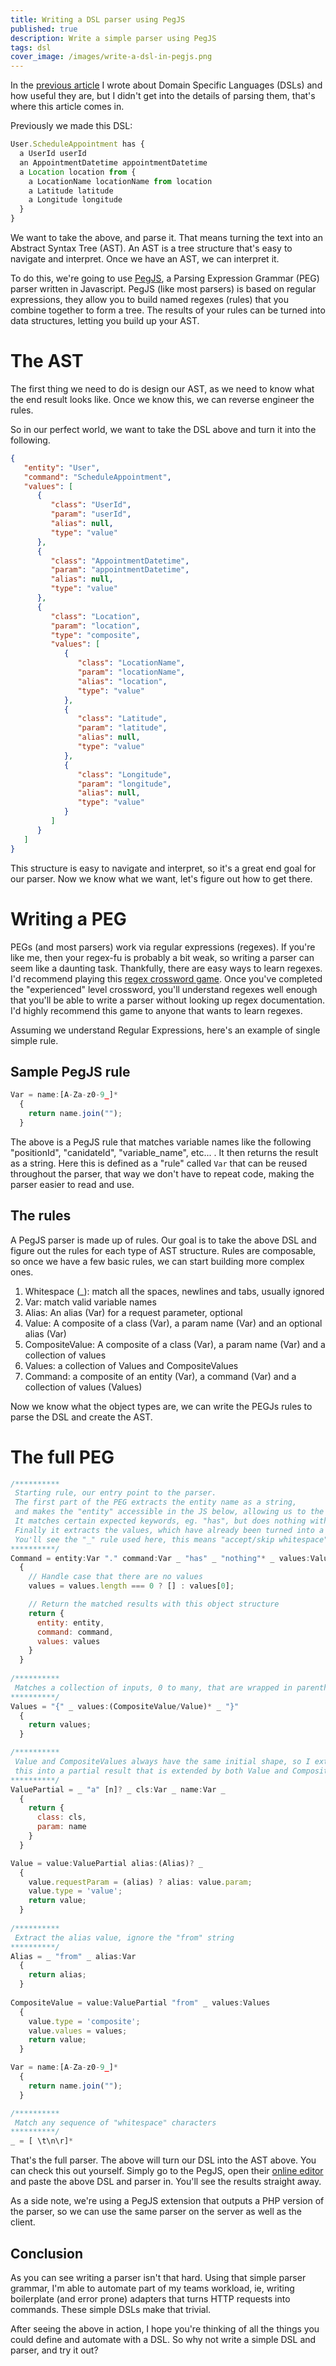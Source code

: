 ```yaml
---
title: Writing a DSL parser using PegJS
published: true
description: Write a simple parser using PegJS
tags: dsl
cover_image: /images/write-a-dsl-in-pegjs.png
---
```


In the [previous article](/blog/write-dsls-and-code-faster/) I wrote about Domain Specific Languages (DSLs) and how useful they are, but I didn't get into the details of parsing them, that's where this article comes in.

Previously we made this DSL:
```javascript
User.ScheduleAppointment has { 
  a UserId userId 
  an AppointmentDatetime appointmentDatetime
  a Location location from {
    a LocationName locationName from location
    a Latitude latitude
    a Longitude longitude
  }
}
```

We want to take the above, and parse it. That means turning the text into an Abstract Syntax Tree (AST). An AST is a tree structure that's easy to navigate and interpret. Once we have an AST, we can interpret it.

To do this, we're going to use [PegJS](http://pegjs.org/), a Parsing Expression Grammar (PEG) parser written in Javascript. PegJS (like most parsers) is based on regular expressions, they allow you to build named regexes (rules) that you combine together to form a tree. The results of your rules can be turned into data structures, letting you build up your AST.

# The AST
The first thing we need to do is design our AST, as we need to know what the end result looks like. Once we know this, we can reverse engineer the rules. 

So in our perfect world, we want to take the DSL above and turn it into the following.
```json
{
   "entity": "User",
   "command": "ScheduleAppointment",
   "values": [
      {
         "class": "UserId",
         "param": "userId",
         "alias": null,
         "type": "value"
      },
      {
         "class": "AppointmentDatetime",
         "param": "appointmentDatetime",
         "alias": null,
         "type": "value"
      },
      {
         "class": "Location",
         "param": "location",
         "type": "composite",
         "values": [
            {
               "class": "LocationName",
               "param": "locationName",
               "alias": "location",
               "type": "value"
            },
            {
               "class": "Latitude",
               "param": "latitude",
               "alias": null,
               "type": "value"
            },
            {
               "class": "Longitude",
               "param": "longitude",
               "alias": null,
               "type": "value"
            }
         ]
      }
   ]
}
```
This structure is easy to navigate and interpret, so it's a great end goal for our parser. Now we know what we want, let's figure out how to get there. 

# Writing a PEG 
PEGs (and most parsers) work via regular expressions (regexes). If you're like me, then your regex-fu is probably a bit weak, so writing a parser can seem like a daunting task. Thankfully, there are easy ways to learn regexes. I'd recommend playing this [regex crossword game](https://regexcrossword.com/). Once you've completed the "experienced" level crossword, you'll understand regexes well enough that you'll be able to write a parser without looking up regex documentation. I'd highly recommend this game to anyone that wants to learn regexes.

Assuming we understand Regular Expressions, here's an example of single simple rule.

## Sample PegJS rule
```javascript
Var = name:[A-Za-z0-9_]*
  {
    return name.join("");
  }
```

The above is a PegJS rule that matches variable names like the following "positionId", "canidateId", "variable_name", etc... .
It then returns the result as a string. Here this is defined as a "rule" called `Var` that can be reused throughout the parser, that way we don't have to repeat code, making the parser easier to read and use.

## The rules
A PegJS parser is made up of rules. Our goal is to take the above DSL and figure out the rules for each type of AST structure. Rules are composable, so once we have a few basic rules, we can start building more complex ones. 

1. Whitespace (_): match all the spaces, newlines and tabs, usually ignored
1. Var: match valid variable names
1. Alias: An alias (Var) for a request parameter, optional
1. Value: A composite of a class (Var), a param name (Var) and an optional alias (Var)
1. CompositeValue: A composite of a class (Var), a param name (Var) and a collection of values
1. Values: a collection of Values and CompositeValues
1. Command: a composite of an entity (Var), a command (Var) and a collection of values (Values)

Now we know what the object types are, we can write the PEGJs rules to parse the DSL and create the AST.

# The full PEG

```javascript
/**********
 Starting rule, our entry point to the parser.
 The first part of the PEG extracts the entity name as a string, 
 and makes the "entity" accessible in the JS below, allowing us to the AST and return it. 
 It matches certain expected keywords, eg. "has", but does nothing with them. 
 Finally it extracts the values, which have already been turned into a Values AST. 
 You'll see the "_" rule used here, this means "accept/skip whitespace", it's defined below.
**********/
Command = entity:Var "." command:Var _ "has" _ "nothing"* _ values:Values* _
  {
    // Handle case that there are no values
    values = values.length === 0 ? [] : values[0];

    // Return the matched results with this object structure
    return {
      entity: entity,
      command: command,
      values: values
    }
  }
 
/**********
 Matches a collection of inputs, 0 to many, that are wrapped in parentheses
**********/
Values = "{" _ values:(CompositeValue/Value)* _ "}"
  {
    return values;
  }

/**********
 Value and CompositeValues always have the same initial shape, so I extracted 
 this into a partial result that is extended by both Value and Composite
**********/
ValuePartial = _ "a" [n]? _ cls:Var _ name:Var _
  {
    return {
      class: cls,
      param: name
    }
  }

Value = value:ValuePartial alias:(Alias)? _
  {
    value.requestParam = (alias) ? alias: value.param;
    value.type = 'value';
    return value;
  }
 
/**********
 Extract the alias value, ignore the "from" string
**********/   
Alias = _ "from" _ alias:Var 
  {
    return alias;
  }
  
CompositeValue = value:ValuePartial "from" _ values:Values
  {
  	value.type = 'composite';
    value.values = values;
    return value;
  }

Var = name:[A-Za-z0-9_]*
  {
    return name.join("");
  }

/**********
 Match any sequence of "whitespace" characters
**********/   
_ = [ \t\n\r]*
```

That's the full parser. The above will turn our DSL into the AST above.
You can check this out yourself. Simply go to the PegJS, open their [online editor](http://pegjs.org/online) and paste the above DSL and parser in. You'll see the results straight away.

As a side note, we're using a PegJS extension that outputs a PHP version of the parser, so we can use the same parser on the server as well as the client.

## Conclusion
As you can see writing a parser isn't that hard. Using that simple parser grammar, I'm able to automate part of my teams workload, ie, writing boilerplate (and error prone) adapters that turns HTTP requests into commands. These simple DSLs make that trivial.

After seeing the above in action, I hope you're thinking of all the things you could define and automate with a DSL. So why not write a simple DSL and parser, and try it out?
